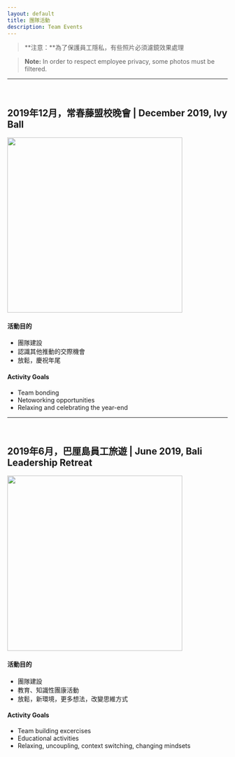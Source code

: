 ```yaml
---
layout: default
title: 團隊活動
description: Team Events
---
```


> **注意：**為了保護員工隱私，有些照片必須濾鏡效果處理

> **Note:** In order to respect employee privacy, some photos must be filtered.

---

<br>

## 2019年12月，常春藤盟校晚會 | December 2019, Ivy Ball

<img src='https://lh3.googleusercontent.com/AtyRuIUV7eW2xtWcDpCF_FD50kG3RDA5FGq9Jc6hwj4pCaniyc_mXxNFK2efdiaXJLPmY1SsyIa6g0uwiWn-WUAuax_cmZTvbBXhvdPEZVgPG96oHCOOqGOHzSAeBa77YtAnupD9wF90oeirMcgD4mXth4AnmLuWF6HMfYCPNyv93piMFyCThjIDFFQRABTMt7-PdYjH63M6EHy8HMegku0QkNcHKBAj2Hx-tZMXubLQBEbAA9li--_us3LPZKWnz2Td7ReeM3A094KaHnTpThm1MIsk-m6RclL9Dcz9xv83ukg59SUNugvXstDRcDWwEyjOS2_069fIsWciTc60ByA70b5RgjHjtSGQo-cjff8E8PGxM2HoS5vKp87oQIq28-UiKFALzHYgNGcc5kXMYDhcOiFdz274Wu2i5w7537OKJ_jDrzjyoHO1ZjXTWvrsxoDPJleDK1mWKPxei0K6AMHIPmcYICPUty7yPHloyzM9f0au1NPNH1e9NWomxruH7sUJyuozDrzI8sefhpNT1qPHyEs3LKngG-C6xtAxKCa-gdANKxgJHTEAVrDoYxPgHa8Kmzoar5zuUbj5MHJChV6l9foEVMzbWlv1cvHdru8j_1Vg3Z3CWUla2a-2LrjqEfMfvshixtopIQ2x4dr8R8eNB5oxGv6Xx0Sjh_JTpruJ9dsFvAUy8d7PKa52Eq0In-74zhNJjrPDX1OGfNQIfBcY-nbRwBmok1SoJFvDNECFb5Kmxg=w986-h657-no' width="400"/>

#### 活動目的

* 團隊建設
* 認識其他推動的交際機會
* 放鬆，慶祝年尾

#### Activity Goals

* Team bonding
* Netoworking opportunities
* Relaxing and celebrating the year-end

---

<br>

## 2019年6月，巴厘島員工旅遊 | June 2019, Bali Leadership Retreat

<img src='https://lh3.googleusercontent.com/_MXE0isZhoMjHloeMavD6g3W0-P1qfePCYhygqDYjUUH5Jg-35-FPgVpLm8qT9HetleX1dTuVfUybHU70c-Nc2ZB8SCOHCA-HT25pS_BKmVeO0wvbwBCwfFOKvSu-9b5pZv5iZsB2Q=w400' width="400"/>

#### 活動目的

* 團隊建設
* 教育、知識性團康活動
* 放鬆，新環境，更多想法，改變思維方式

#### Activity Goals

* Team building excercises
* Educational activities
* Relaxing, uncoupling, context switching, changing mindsets

<br>